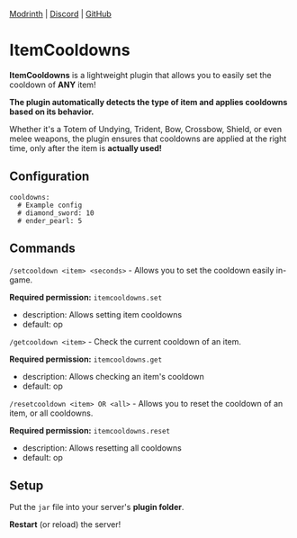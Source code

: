 [Modrinth](https://modrinth.com/plugin/itemcooldowns) | [Discord](https://discordapp.com/users/555629040455909406) | [GitHub](https://github.com/mattwhyy/ItemCooldowns)
# ItemCooldowns
**ItemCooldowns** is a lightweight plugin that allows you to easily set the cooldown of **ANY** item!

**The plugin automatically detects the type of item and applies cooldowns based on its behavior.**

Whether it's a Totem of Undying, Trident, Bow, Crossbow, Shield, or even melee weapons, the plugin ensures that cooldowns are applied at the right time, only after the item is **actually used!**
## Configuration
```
cooldowns:
  # Example config
  # diamond_sword: 10
  # ender_pearl: 5
```
## Commands
```/setcooldown <item> <seconds>``` -
Allows you to set the cooldown easily in-game.

**Required permission:** 
```itemcooldowns.set```
- description: Allows setting item cooldowns
- default: op

```/getcooldown <item>``` -
Check the current cooldown of an item.

**Required permission:** 
```itemcooldowns.get```
- description: Allows checking an item's cooldown
- default: op

```/resetcooldown <item> OR <all>``` -
Allows you to reset the cooldown of an item, or all cooldowns.

**Required permission:** 
```itemcooldowns.reset```
- description: Allows resetting all cooldowns
- default: op
## Setup
Put the ```jar``` file into your server's **plugin folder**.

**Restart** (or reload) the server!
